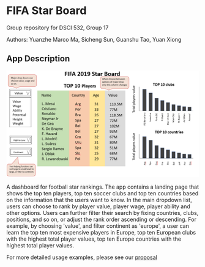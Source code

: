 # FIFA Star Board

Group repository for DSCI 532, Group 17

Authors: Yuanzhe Marco Ma, Sicheng Sun, Guanshu Tao, Yuan Xiong

## App Description


![](img/dashboard_design.png)

A dashboard for football star rankings. The app contains a landing page that shows the top ten players, top ten soccer clubs and top ten countries based on the information that the users want to know. In the main dropdown list, users can choose to rank by player value, player wage, player ability and other options. 
Users can further filter their search by fixing countries, clubs, positions, and so on, or adjust the rank order ascending or descending. 
For example, by choosing 'value', and filter continent as 'europe', a user can learn the top ten most expensive players in Europe, top ten European clubs with the highest total player values, top ten Europe countries with the highest total player values. 

For more detailed usage examples, please see our [proposal](https://github.com/mmyz88/DSCI532_Group17/blob/main/Proposal.md)


